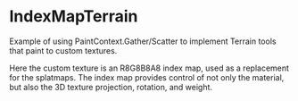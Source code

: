 # IndexMapTerrain

Example of using PaintContext.Gather/Scatter to implement Terrain tools that paint to custom textures.

Here the custom texture is an R8G8B8A8 index map, used as a replacement for the splatmaps.
The index map provides control of not only the material, but also the 3D texture projection, rotation, and weight.
